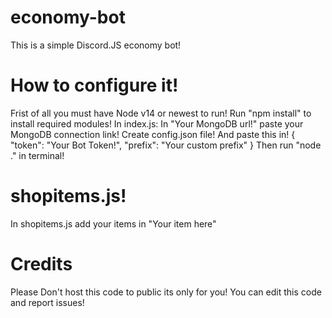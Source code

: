 # economy-bot
This is a simple Discord.JS economy bot!
# How to configure it!
Frist of all you must have Node v14 or newest to run!
Run "npm install" to install required modules! 
In index.js:
In "Your MongoDB url!" paste your MongoDB connection link!
Create config.json file!
And paste this in!
{
    "token": "Your Bot Token!",
    "prefix": "Your custom prefix"
}
Then run "node ." in terminal!
# shopitems.js!
In shopitems.js
add your items in "Your item here"


# Credits
Please Don't host this code to public its only for you!
You can edit this code and report issues!
